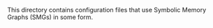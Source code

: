 <!--
This file is part of CPAchecker,
a tool for configurable software verification:
https://cpachecker.sosy-lab.org

SPDX-FileCopyrightText: 2007-2025 Dirk Beyer <https://www.sosy-lab.org>

SPDX-License-Identifier: Apache-2.0
-->

This directory contains configuration files
that use Symbolic Memory Graphs (SMGs) in some form.
